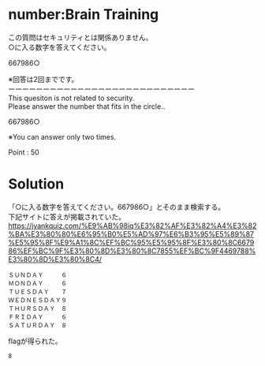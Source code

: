 # number:Brain Training

この質問はセキュリティとは関係ありません。\
○に入る数字を答えてください。

667986○

※回答は2回までです。\
ーーーーーーーーーーーーーーーーーーーーーーーーーーー\
This quesiton is not related to security.\
Please answer the number that fits in the circle..

667986○

※You can answer only two times.

Point : 50

# Solution
「○に入る数字を答えてください。667986○」とそのまま検索する。\
下記サイトに答えが掲載されていた。\
https://jyankquiz.com/%E9%AB%98iq%E3%82%AF%E3%82%A4%E3%82%BA%E3%80%80%E6%95%B0%E5%AD%97%E6%B3%95%E5%89%87%E5%95%8F%E9%A1%8C%EF%BC%95%E5%95%8F%E3%80%8C667986%EF%BC%9F%E3%80%8D%E3%80%8C7855%EF%BC%9F4469788%E3%80%8D%E3%80%8C4/
```
ＳＵＮＤＡＹ　　　６
ＭＯＮＤＡＹ　　　６
ＴＵＥＳＤＡＹ　　７
ＷＥＤＮＥＳＤＡＹ９
ＴＨＵＲＳＤＡＹ　８
ＦＲＩＤＡＹ　　　６
ＳＡＴＵＲＤＡＹ　８
```

flagが得られた。

`8`

